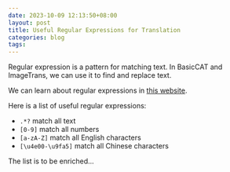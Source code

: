 ```yaml
---
date: 2023-10-09 12:13:50+08:00
layout: post
title: Useful Regular Expressions for Translation
categories: blog
tags:
---
```


Regular expression is a pattern for matching text. In BasicCAT and ImageTrans, we can use it to find and replace text.

We can learn about regular expressions in [this website](https://docs.oracle.com/javase/8/docs/api/java/util/regex/Pattern.html).

Here is a list of useful regular expressions:

* `.*?` match all text
* `[0-9]` match all numbers
* `[a-zA-Z]` match all English characters
* `[\u4e00-\u9fa5]` match all Chinese characters


The list is to be enriched...
